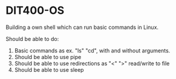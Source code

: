 # DIT400-OS


Building a own shell which can run basic commands in Linux. 

Should be able to do:

1) Basic commands as ex. "ls" "cd", with and without arguments.
2) Should be able to use pipe 
3) Should be able to use redirections as "<" ">" read/write to file
4) Should be able to use sleep 
